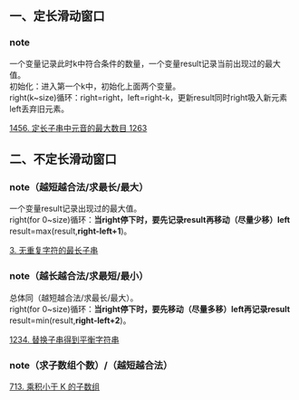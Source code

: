 ## 一、定长滑动窗口

### note
一个变量记录此时k中符合条件的数量，一个变量result记录当前出现过的最大值。  
初始化：进入第一个k中，初始化上面两个变量。  
right(k~size)循环：right=right，left=right-k，更新result同时right吸入新元素left丢弃旧元素。     

[1456. 定长子串中元音的最大数目 1263](https://leetcode.cn/problems/maximum-number-of-vowels-in-a-substring-of-given-length/description/)

## 二、不定长滑动窗口

### note（越短越合法/求最长/最大）
一个变量result记录出现过的最大值。  
right(for 0~size)循环：**当right停下时，要先记录result再移动（尽量少移）left** result=max(result,**right-left+1**)。   

[3. 无重复字符的最长子串](https://leetcode.cn/problems/longest-substring-without-repeating-characters/)

### note（越长越合法/求最短/最小）
总体同（越短越合法/求最长/最大）。      
right(for 0~size)循环：**当right停下时，要先移动（尽量多移）left再记录result** result=min(result,**right-left+2**)。      

[1234. 替换子串得到平衡字符串](https://leetcode.cn/problems/replace-the-substring-for-balanced-string/)

### note（求子数组个数）/（越短越合法）

[713. 乘积小于 K 的子数组](https://leetcode.cn/problems/subarray-product-less-than-k/)




